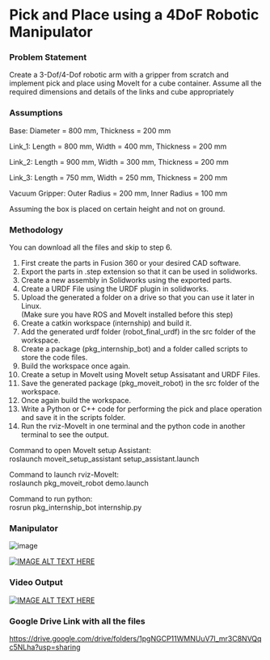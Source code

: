 # Pick and Place using a 4DoF Robotic Manipulator
 

### Problem Statement
Create a 3-Dof/4-Dof robotic arm with a gripper from scratch and implement pick and place using MoveIt for a cube container. Assume all the required dimensions and details of the links and cube appropriately

### Assumptions 
Base: 
Diameter = 800 mm,
Thickness = 200 mm

Link_1:
Length = 800 mm, 
Width = 400 mm,
Thickness = 200 mm

Link_2:
Length = 900 mm, 
Width = 300 mm,
Thickness = 200 mm

Link_3:
Length = 750 mm, 
Width = 250 mm,
Thickness = 200 mm

Vacuum Gripper:
Outer Radius = 200 mm,
Inner Radius = 100 mm


Assuming the box is placed on certain height and not on ground.

### Methodology 

You can download all the files and skip to step 6.

1. First create the parts in Fusion 360 or your desired CAD software. <br>
2. Export the parts in .step extension so that it can be used in solidworks. <br>
3. Create a new assembly in Solidworks using the exported parts. <br>
4. Create a URDF File using the URDF plugin in solidworks. <br>
5. Upload the generated a folder on a drive so that you can use it later in Linux. <br>
 (Make sure you have ROS and MoveIt installed before this step) <br>
6. Create a catkin workspace (internship) and build it.<br>
7. Add the generated urdf folder (robot_final_urdf) in the src folder of the workspace.  <br>
9. Create a package (pkg_internship_bot) and a folder called scripts to store the code files. <br>
10. Build the workspace once again. <br>
11. Create a setup in MoveIt using MoveIt setup Assisatant and URDF Files.<br>
12. Save the generated package (pkg_moveit_robot) in the src folder of the workspace. <br>
13. Once again build the workspace. <br>
14. Write a Python or C++ code for performing the pick and place operation and save it in the scripts folder. <br>
15. Run the rviz-MoveIt in one terminal and the python code in another terminal to see the output. <br>

Command to open MoveIt setup Assistant:<br>
roslaunch moveit_setup_assistant setup_assistant.launch


Command to launch rviz-MoveIt:<br>
roslaunch pkg_moveit_robot demo.launch


Command to run python:<br>
rosrun pkg_internship_bot internship.py


### Manipulator  

![image](https://user-images.githubusercontent.com/78917282/118496328-a7266280-b741-11eb-9ed5-3050d23e9dde.png)


[![IMAGE ALT TEXT HERE](https://img.youtube.com/vi/-NfOZPfUFLA/0.jpg)](https://www.youtube.com/watch?v=-NfOZPfUFLA)


### Video Output

[![IMAGE ALT TEXT HERE](https://img.youtube.com/vi/bBtZ40Qu28w/0.jpg)](https://www.youtube.com/watch?v=bBtZ40Qu28w)

### Google Drive Link with all the files

https://drive.google.com/drive/folders/1pgNGCP11WMNUuV7l_mr3C8NVQqc5NLha?usp=sharing
